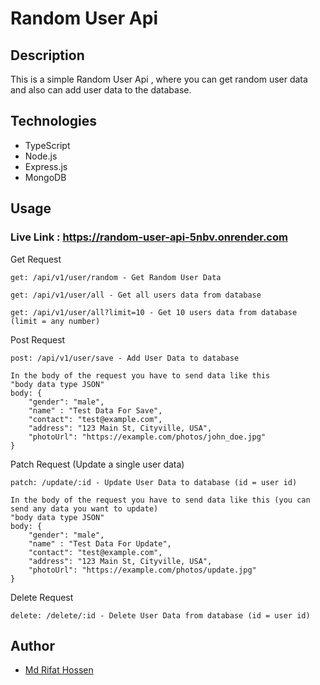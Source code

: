 # Random User Api

## Description
This is a simple Random User Api , where you can get random user data and also can add user data to the database.

## Technologies
- TypeScript
- Node.js
- Express.js
- MongoDB

## Usage
### Live Link : https://random-user-api-5nbv.onrender.com

Get Request
```
get: /api/v1/user/random - Get Random User Data 

get: /api/v1/user/all - Get all users data from database

get: /api/v1/user/all?limit=10 - Get 10 users data from database (limit = any number)
```
Post Request
```
post: /api/v1/user/save - Add User Data to database

In the body of the request you have to send data like this
"body data type JSON"
body: {
    "gender": "male",
    "name" : "Test Data For Save",
    "contact": "test@example.com",
    "address": "123 Main St, Cityville, USA",
    "photoUrl": "https://example.com/photos/john_doe.jpg"
}
```
Patch Request (Update a single user data)
```
patch: /update/:id - Update User Data to database (id = user id)

In the body of the request you have to send data like this (you can send any data you want to update)
"body data type JSON"
body: {
    "gender": "male",
    "name" : "Test Data For Update",
    "contact": "test@example.com",
    "address": "123 Main St, Cityville, USA",
    "photoUrl": "https://example.com/photos/update.jpg"
}
```
Delete Request
```
delete: /delete/:id - Delete User Data from database (id = user id)
```

## Author
- [Md Rifat Hossen](https://rifatsaown.netlify.app/)
